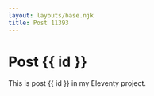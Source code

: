 ```yaml
---
layout: layouts/base.njk
title: Post 11393
---
```


# Post {{ id }}

This is post {{ id }} in my Eleventy project.
